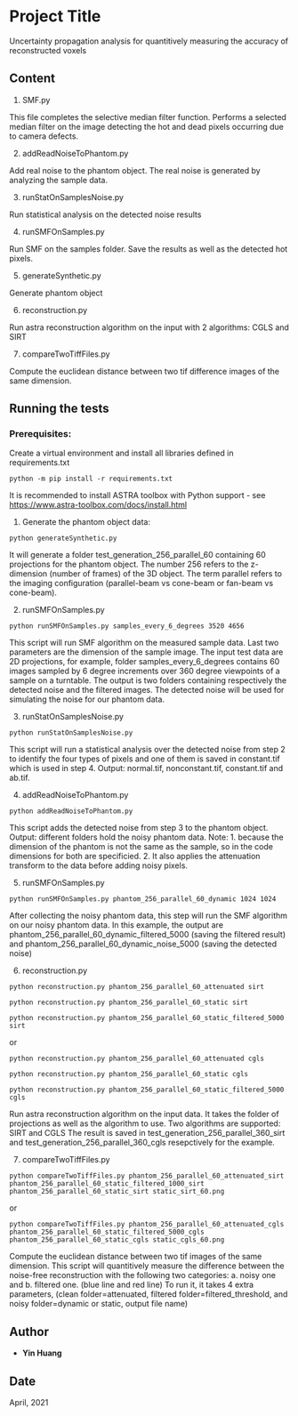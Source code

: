 # Project Title

Uncertainty propagation analysis for quantitively measuring the accuracy of reconstructed voxels

## Content
1. SMF.py

This file completes the selective median filter function.  Performs a selected median filter on the image detecting the hot and dead pixels occurring due to camera defects.

2. addReadNoiseToPhantom.py

Add real noise to the phantom object. The real noise is generated by analyzing the sample data.

3. runStatOnSamplesNoise.py

Run statistical analysis on the detected noise results

4. runSMFOnSamples.py

Run SMF on the samples folder. Save the results as well as the detected hot pixels.

5. generateSynthetic.py

Generate phantom object

6. reconstruction.py

Run astra reconstruction algorithm on the input with 2 algorithms: CGLS and SIRT

7. compareTwoTiffFiles.py

Compute the euclidean distance between two tif difference images of the same dimension. 



## Running the tests

### Prerequisites: 
Create a virtual environment and install all libraries defined in requirements.txt
```
python -m pip install -r requirements.txt
```
It is recommended to install ASTRA toolbox with Python support - see https://www.astra-toolbox.com/docs/install.html

1. Generate the phantom object data:
```
python generateSynthetic.py 
```
It will generate a folder test_generation_256_parallel_60 containing 60 projections for the phantom object. The number 256 refers to the z-dimension (number of frames) of the 3D object. The term parallel refers to the imaging configuration (parallel-beam vs cone-beam or fan-beam vs cone-beam).

2. runSMFOnSamples.py
```
python runSMFOnSamples.py samples_every_6_degrees 3520 4656
```
This script will run SMF algorithm on the measured sample data. Last two parameters are the dimension of the sample image. The input test data are 2D projections, for example, folder samples_every_6_degrees contains 60 images sampled by 6 degree increments over 360 degree viewpoints of a sample on a turntable. The output is two folders containing respectively the detected noise and the filtered images. The detected noise will be used for simulating the noise for our phantom data.

3. runStatOnSamplesNoise.py
```
python runStatOnSamplesNoise.py 
```
This script will run a statistical analysis over the detected noise from step 2 to identify the four types of pixels and one of them is saved in constant.tif which is used in step 4. Output: normal.tif, nonconstant.tif, constant.tif and ab.tif. 

4. addReadNoiseToPhantom.py
```
python addReadNoiseToPhantom.py
```
This script adds the detected noise from step 3 to the phantom object. 
Output: different folders hold the noisy phantom data. 
Note: 1. because the dimension of the phantom is not the same as the sample, so in the code dimensions for both are specificied. 2.  It also applies the attenuation transform to the data before adding noisy pixels.

5. runSMFOnSamples.py
```
python runSMFOnSamples.py phantom_256_parallel_60_dynamic 1024 1024
```
After collecting the noisy phantom data, this step will run the SMF algorithm on our noisy phantom data. 
In this example, the output are phantom_256_parallel_60_dynamic_filtered_5000 (saving the filtered result) and phantom_256_parallel_60_dynamic_noise_5000 (saving the detected noise)

6. reconstruction.py
```
python reconstruction.py phantom_256_parallel_60_attenuated sirt
```
```
python reconstruction.py phantom_256_parallel_60_static sirt
```
```
python reconstruction.py phantom_256_parallel_60_static_filtered_5000 sirt
```
or 
```
python reconstruction.py phantom_256_parallel_60_attenuated cgls
```
```
python reconstruction.py phantom_256_parallel_60_static cgls
```
```
python reconstruction.py phantom_256_parallel_60_static_filtered_5000 cgls
```

Run astra reconstruction algorithm on the input data. It takes the folder of projections as well as the algorithm to use. Two algorithms are supported: SIRT and CGLS
The result is saved in test_generation_256_parallel_360_sirt and test_generation_256_parallel_360_cgls resepctively for the example.

7. compareTwoTiffFiles.py
```
python compareTwoTiffFiles.py phantom_256_parallel_60_attenuated_sirt phantom_256_parallel_60_static_filtered_1000_sirt phantom_256_parallel_60_static_sirt static_sirt_60.png
```
or
```
python compareTwoTiffFiles.py phantom_256_parallel_60_attenuated_cgls phantom_256_parallel_60_static_filtered_5000_cgls phantom_256_parallel_60_static_cgls static_cgls_60.png
```
Compute the euclidean distance between two tif images of the same dimension. This script will quantitively measure the difference between the noise-free reconstruction with the following two categories: a. noisy one and b. filtered one.  (blue line and red line) To run it, it takes 4 extra parameters, (clean folder=attenuated, filtered folder=filtered_threshold, and noisy folder=dynamic or static, output file name) 



## Author

* **Yin Huang** 

## Date
April, 2021



